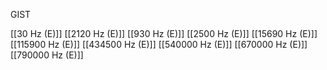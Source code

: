 GIST

[[30 Hz (E)]]
[[2120 Hz (E)]]
[[930 Hz (E)]]
[[2500 Hz (E)]]
[[15690 Hz (E)]]
[[115900 Hz (E)]]
[[434500 Hz (E)]]
[[540000 Hz (E)]]
[[670000 Hz (E)]]
[[790000 Hz (E)]]